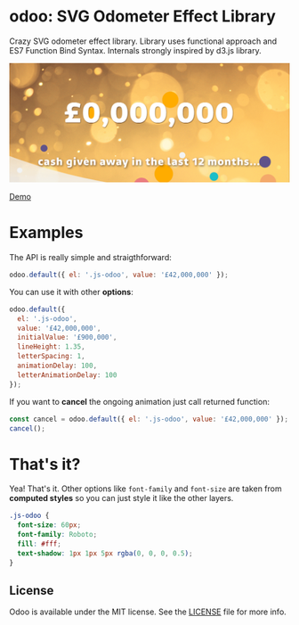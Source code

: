 odoo: SVG Odometer Effect Library
======
Crazy SVG odometer effect library. Library uses functional approach and ES7 Function Bind Syntax. Internals strongly inspired by d3.js library.

<p align="center"><img src ="docs/example.gif"/></p>

[Demo](https://coderitual.github.io/odoo/examples/)

Examples
======
The API is really simple and straigthforward:
```js
odoo.default({ el: '.js-odoo', value: '£42,000,000' });
```

You can use it with other **options**:
```js
odoo.default({
  el: '.js-odoo',
  value: '£42,000,000',
  initialValue: '£900,000',
  lineHeight: 1.35,
  letterSpacing: 1,
  animationDelay: 100,
  letterAnimationDelay: 100
});
```
If you want to **cancel** the ongoing animation just call returned function:
```js
const cancel = odoo.default({ el: '.js-odoo', value: '£42,000,000' });
cancel();
```

That's it?
=====
Yea! That's it. Other options like `font-family` and `font-size` are taken from **computed styles** so you can just style it like the other layers.
```css
.js-odoo {
  font-size: 60px;
  font-family: Roboto;
  fill: #fff;
  text-shadow: 1px 1px 5px rgba(0, 0, 0, 0.5);
}
```

## License

Odoo is available under the MIT license. See the [LICENSE](LICENSE) file for more info.
